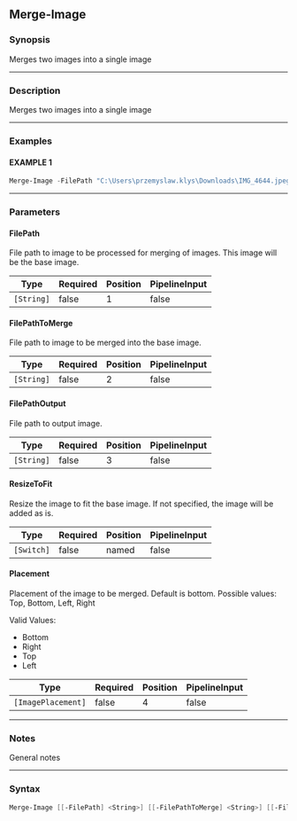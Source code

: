 Merge-Image
-----------




### Synopsis
Merges two images into a single image



---


### Description

Merges two images into a single image



---


### Examples
#### EXAMPLE 1
```PowerShell
Merge-Image -FilePath "C:\Users\przemyslaw.klys\Downloads\IMG_4644.jpeg" -FilePathToMerge "C:\Users\przemyslaw.klys\Downloads\IMG_4644.jpeg" -FilePathOutput "C:\Users\przemyslaw.klys\Downloads\IMG_4644.jpeg" -ResizeToFit -Placement Bottom
```



---


### Parameters
#### **FilePath**

File path to image to be processed for merging of images. This image will be the base image.






|Type      |Required|Position|PipelineInput|
|----------|--------|--------|-------------|
|`[String]`|false   |1       |false        |



#### **FilePathToMerge**

File path to image to be merged into the base image.






|Type      |Required|Position|PipelineInput|
|----------|--------|--------|-------------|
|`[String]`|false   |2       |false        |



#### **FilePathOutput**

File path to output image.






|Type      |Required|Position|PipelineInput|
|----------|--------|--------|-------------|
|`[String]`|false   |3       |false        |



#### **ResizeToFit**

Resize the image to fit the base image. If not specified, the image will be added as is.






|Type      |Required|Position|PipelineInput|
|----------|--------|--------|-------------|
|`[Switch]`|false   |named   |false        |



#### **Placement**

Placement of the image to be merged. Default is bottom. Possible values: Top, Bottom, Left, Right



Valid Values:

* Bottom
* Right
* Top
* Left






|Type              |Required|Position|PipelineInput|
|------------------|--------|--------|-------------|
|`[ImagePlacement]`|false   |4       |false        |





---


### Notes
General notes



---


### Syntax
```PowerShell
Merge-Image [[-FilePath] <String>] [[-FilePathToMerge] <String>] [[-FilePathOutput] <String>] [-ResizeToFit] [[-Placement] {Bottom | Right | Top | Left}] [<CommonParameters>]
```
